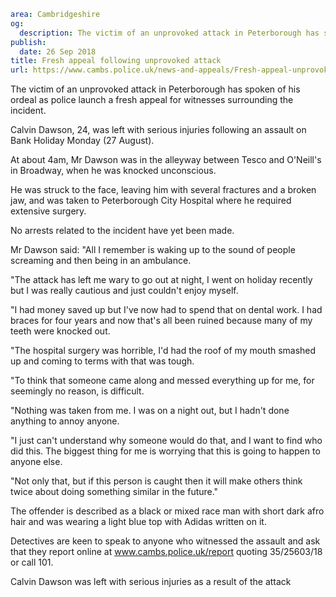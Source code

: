 ```yaml
area: Cambridgeshire
og:
  description: The victim of an unprovoked attack in Peterborough has spoken of his ordeal as police launch a fresh appeal for witnesses surrounding the incident.
publish:
  date: 26 Sep 2018
title: Fresh appeal following unprovoked attack
url: https://www.cambs.police.uk/news-and-appeals/Fresh-appeal-unprovoked-attack
```

The victim of an unprovoked attack in Peterborough has spoken of his ordeal as police launch a fresh appeal for witnesses surrounding the incident.

Calvin Dawson, 24, was left with serious injuries following an assault on Bank Holiday Monday (27 August).

At about 4am, Mr Dawson was in the alleyway between Tesco and O'Neill's in Broadway, when he was knocked unconscious.

He was struck to the face, leaving him with several fractures and a broken jaw, and was taken to Peterborough City Hospital where he required extensive surgery.

No arrests related to the incident have yet been made.

Mr Dawson said: "All I remember is waking up to the sound of people screaming and then being in an ambulance.

"The attack has left me wary to go out at night, I went on holiday recently but I was really cautious and just couldn't enjoy myself.

"I had money saved up but I've now had to spend that on dental work. I had braces for four years and now that's all been ruined because many of my teeth were knocked out.

"The hospital surgery was horrible, I'd had the roof of my mouth smashed up and coming to terms with that was tough.

"To think that someone came along and messed everything up for me, for seemingly no reason, is difficult.

"Nothing was taken from me. I was on a night out, but I hadn't done anything to annoy anyone.

"I just can't understand why someone would do that, and I want to find who did this. The biggest thing for me is worrying that this is going to happen to anyone else.

"Not only that, but if this person is caught then it will make others think twice about doing something similar in the future."

The offender is described as a black or mixed race man with short dark afro hair and was wearing a light blue top with Adidas written on it.

Detectives are keen to speak to anyone who witnessed the assault and ask that they report online at www.cambs.police.uk/report quoting 35/25603/18 or call 101.

Calvin Dawson was left with serious injuries as a result of the attack
